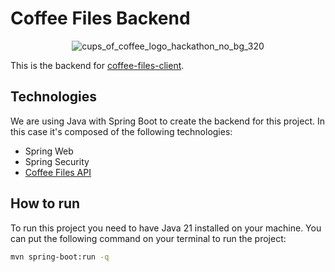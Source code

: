 # Coffee Files Backend

<div align="center" width="320px">

![cups_of_coffee_logo_hackathon_no_bg_320](https://github.com/martindotpy/coffee-files-backend/assets/114754842/86f2d634-ccf0-4cbc-ab90-2e2f6ae96270)

</div>

This is the backend for
[coffee-files-client](https://github.com/ZoombieAlc/coffee-files-client).

## Technologies

We are using Java with Spring Boot to create the backend for this project. In
this case it's composed of the following technologies:

- Spring Web
- Spring Security
- [Coffee Files API](https://github.com/luisBazanDev/coffee-files)

## How to run

To run this project you need to have Java 21 installed on your machine. You can
put the following command on your terminal to run the project:

```bash
mvn spring-boot:run -q
```
